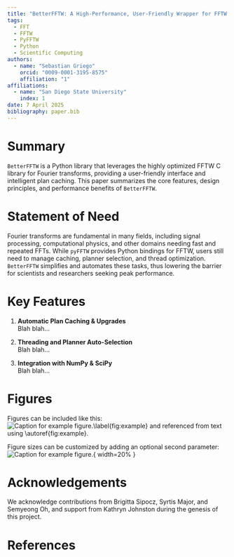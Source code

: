 ```yaml
---
title: "BetterFFTW: A High-Performance, User-Friendly Wrapper for FFTW in Python"
tags:
  - FFT
  - FFTW
  - PyFFTW
  - Python
  - Scientific Computing
authors:
  - name: "Sebastian Griego"
    orcid: "0009-0001-3195-8575"
    affiliation: "1"
affiliations:
  - name: "San Diego State University"
    index: 1
date: 7 April 2025
bibliography: paper.bib
---
```


# Summary

`BetterFFTW` is a Python library that leverages the highly optimized FFTW C library for Fourier transforms, providing a user-friendly interface and intelligent plan caching. This paper summarizes the core features, design principles, and performance benefits of `BetterFFTW`.

# Statement of Need

Fourier transforms are fundamental in many fields, including signal processing, computational physics, and other domains needing fast and repeated FFTs. While `pyFFTW` provides Python bindings for FFTW, users still need to manage caching, planner selection, and thread optimization. `BetterFFTW` simplifies and automates these tasks, thus lowering the barrier for scientists and researchers seeking peak performance.

# Key Features

1. **Automatic Plan Caching & Upgrades**  
   Blah blah…

2. **Threading and Planner Auto-Selection**  
   Blah blah…

3. **Integration with NumPy & SciPy**  
   Blah blah…

# Figures

Figures can be included like this:
![Caption for example figure.\label{fig:example}](figure.png)
and referenced from text using \autoref{fig:example}.

Figure sizes can be customized by adding an optional second parameter:
![Caption for example figure.](figure.png){ width=20% }

# Acknowledgements

We acknowledge contributions from Brigitta Sipocz, Syrtis Major, and Semyeong
Oh, and support from Kathryn Johnston during the genesis of this project.

# References